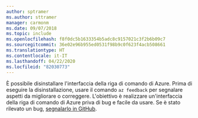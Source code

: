 ```yaml
---
author: sptramer
ms.author: sttramer
manager: carmonm
ms.date: 09/07/2018
ms.topic: include
ms.openlocfilehash: f8f0dc5b1633354b5adc8c9157021c3f2b6b09c7
ms.sourcegitcommit: 36e02e96b955ed0531f98b9c0f623f4acb508661
ms.translationtype: HT
ms.contentlocale: it-IT
ms.lasthandoff: 04/22/2020
ms.locfileid: "82030773"
---
```

È possibile disinstallare l'interfaccia della riga di comando di Azure. Prima di eseguire la disinstallazione, usare il comando `az feedback` per segnalare aspetti da migliorare o correggere. L'obiettivo è realizzare un'interfaccia della riga di comando di Azure priva di bug e facile da usare. Se è stato rilevato un bug, [segnalarlo in GitHub](https://github.com/Azure/azure-cli/issues).
